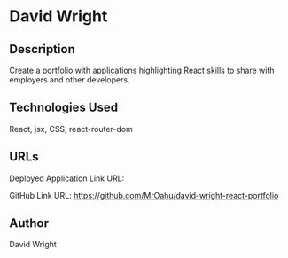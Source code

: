 # David Wright

## Description

Create a portfolio with applications highlighting React skills to share with employers and other developers.

## Technologies Used

React, jsx, CSS, react-router-dom

## URLs

Deployed Application Link URL:

GitHub Link URL: https://github.com/MrOahu/david-wright-react-portfolio

## Author

David Wright


